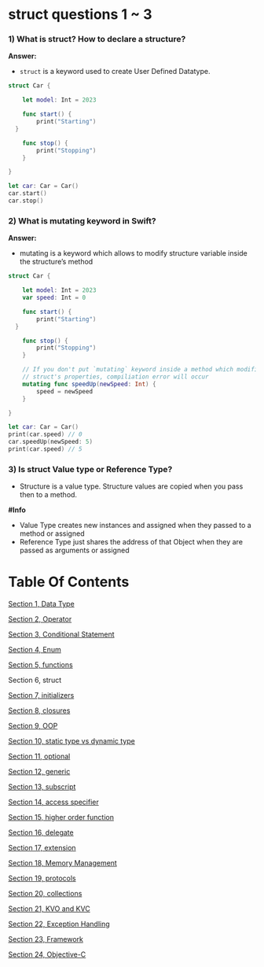 # struct questions 1 ~ 3

### 1) What is struct? How to declare a structure?

**Answer:**

- `struct` is a keyword used to create User Defined Datatype.

```swift
struct Car {

	let model: Int = 2023

	func start() {
		print("Starting")
  }

	func stop() {
		print("Stopping")
	}

}

let car: Car = Car()
car.start()
car.stop()
```

### 2) What is mutating keyword in Swift?

**Answer:**

- mutating is a keyword which allows to modify structure variable inside the structure’s method

```swift
struct Car {

	let model: Int = 2023
	var speed: Int = 0

	func start() {
		print("Starting")
  }

	func stop() {
		print("Stopping")
	}

	// If you don't put `mutating` keyword inside a method which modifies
	// struct's properties, compiliation error will occur
	mutating func speedUp(newSpeed: Int) {
		speed = newSpeed
	}

}

let car: Car = Car()
print(car.speed) // 0
car.speedUp(newSpeed: 5)
print(car.speed) // 5
```

### 3) Is struct Value type or Reference Type?

- Structure is a value type. Structure values are copied when you pass then to a method.

**#Info**

- Value Type creates new instances and assigned when they passed to a method or assigned
- Reference Type just shares the address of that Object when they are passed as arguments or assigned

# Table Of Contents

[Section 1, Data Type](./section1-datatypes/)

[Section 2, Operator](./section2-operator/)

[Section 3, Conditional Statement](./section3-conditional-statement/)

[Section 4, Enum](./section4-enum/)

[Section 5, functions](./section5-function/)

Section 6, struct

[Section 7, initializers](./section7-initializers/)

[Section 8, closures](./section8-closures/)

[Section 9, OOP](./section9-oop/)

[Section 10, static type vs dynamic type](./section10-static_dynamic_type_difference/)

[Section 11, optional](./section11-optional/)

[Section 12, generic](./section12-generic/)

[Section 13, subscript](./section13-subscript/)

[Section 14, access specifier](./section14-access-specifier/)

[Section 15, higher order function](./section15-higher_order_fuctions/)

[Section 16, delegate](./section16-delegate/)

[Section 17, extension](./section17-extension/)

[Section 18, Memory Management](./section18-memory_management/)

[Section 19, protocols](./section19-protocols/)

[Section 20, collections](./section20-collections/)

[Section 21, KVO and KVC](./section21-kvo_kvc-question/)

[Section 22, Exception Handling](./section22-exeception_handling-question/)

[Section 23, Framework](./section23-framework-question/)

[Section 24, Objective-C](./section24-objective_c-question/)